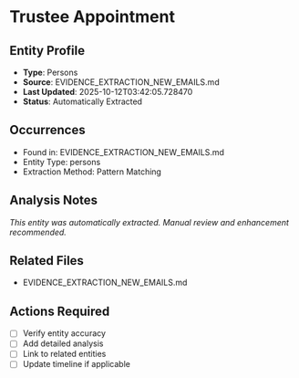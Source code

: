 # Trustee Appointment

## Entity Profile
- **Type**: Persons
- **Source**: EVIDENCE_EXTRACTION_NEW_EMAILS.md
- **Last Updated**: 2025-10-12T03:42:05.728470
- **Status**: Automatically Extracted

## Occurrences
- Found in: EVIDENCE_EXTRACTION_NEW_EMAILS.md
- Entity Type: persons
- Extraction Method: Pattern Matching

## Analysis Notes
*This entity was automatically extracted. Manual review and enhancement recommended.*

## Related Files
- EVIDENCE_EXTRACTION_NEW_EMAILS.md

## Actions Required
- [ ] Verify entity accuracy
- [ ] Add detailed analysis
- [ ] Link to related entities
- [ ] Update timeline if applicable
